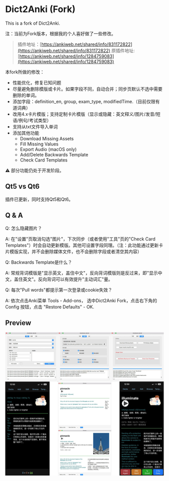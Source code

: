 # Dict2Anki (Fork)

This is a fork of Dict2Anki.

注：当前为Fork版本，根据我的个人喜好做了一些修改。

> 插件地址：[https://ankiweb.net/shared/info/831172822](https://ankiweb.net/shared/info/831172822) 原插件地址: [https://ankiweb.net/shared/info/1284759083](https://ankiweb.net/shared/info/1284759083)

本fork所做的修改：

* 性能优化，修复已知问题
* 尽量避免删除模版或卡片。如果字段不同，自动合并；同步页默认不选中需要删除的单词。
* 添加字段：definition_en, group, exam_type, modifiedTime.（目前仅限有道词典）
* 改用4.x卡片模版；支持定制卡片模版（显示或隐藏：英文释义/图片/发音/短语/例句/考试类型）
* 支持从txt文件导入单词
* 添加其他功能
    - Download Missing Assets
    - Fill Missing Values
    - Export Audio (macOS only)
    - Add/Delete Backwards Template
    - Check Card Templates

⚠️ 部分功能仍处于开发阶段。


## Qt5 vs Qt6

插件已更新，同时支持Qt5和Qt6。


## Q & A

Q: 怎么隐藏图片？

A: 在"设置"页取消勾选"图片"，下次同步（或者使用"工具"页的"Check Card Templates"）时会自动更新模版。其他可设置字段同理。（注：此功能通过更新卡片模版实现，并不会删除媒体文件，也不会删除字段或者清空其内容）

Q: Backwards Template是什么？

A: 常规背词模版是"显示英文，盖住中文"，反向背词模版则是反过来，即"显示中文，盖住英文"。反向背词可以有效提升"主动词汇"量。

Q: 每次"Pull words"都提示第一次登录或cookie失效？

A: 依次点击Anki菜单 Tools - Add-ons， 选中Dict2Anki Fork，点击右下角的 Config 按钮，点击 "Restore Defaults" - OK.


## Preview

![dict2anki](_image/dict2anki.jpg)
